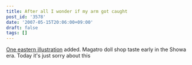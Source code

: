 ```yaml
---
title: After all I wonder if my arm got caught
post_id: '3578'
date: '2007-05-15T20:06:00+09:00'
draft: false
tags: []
---
```


[One eastern illustration](/3577) added. Magatro doll shop taste early in the Showa era. Today it's just sorry about this